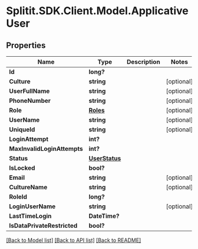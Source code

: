 # Splitit.SDK.Client.Model.ApplicativeUser
## Properties

Name | Type | Description | Notes
------------ | ------------- | ------------- | -------------
**Id** | **long?** |  | 
**Culture** | **string** |  | [optional] 
**UserFullName** | **string** |  | [optional] 
**PhoneNumber** | **string** |  | [optional] 
**Role** | [**Roles**](Roles.md) |  | [optional] 
**UserName** | **string** |  | [optional] 
**UniqueId** | **string** |  | [optional] 
**LoginAttempt** | **int?** |  | 
**MaxInvalidLoginAttempts** | **int?** |  | 
**Status** | [**UserStatus**](UserStatus.md) |  | 
**IsLocked** | **bool?** |  | 
**Email** | **string** |  | [optional] 
**CultureName** | **string** |  | [optional] 
**RoleId** | **long?** |  | 
**LoginUserName** | **string** |  | [optional] 
**LastTimeLogin** | **DateTime?** |  | 
**IsDataPrivateRestricted** | **bool?** |  | 

[[Back to Model list]](../README.md#documentation-for-models) [[Back to API list]](../README.md#documentation-for-api-endpoints) [[Back to README]](../README.md)

